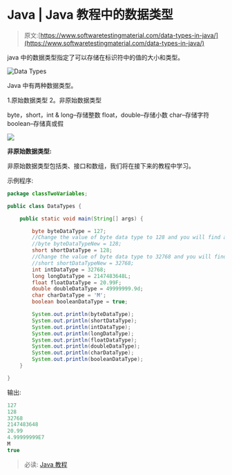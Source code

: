 # Java | Java 教程中的数据类型

> 原文:[https://www.softwaretestingmaterial.com/data-types-in-java/](https://www.softwaretestingmaterial.com/data-types-in-java/)

java 中的数据类型指定了可以存储在标识符中的值的大小和类型。

![Data Types](img/8b233532f607a0176e280d8bd6e006b8.png)

Java 中有两种数据类型。

1.原始数据类型
2。非原始数据类型

byte，short，int & long–存储整数
float，double–存储小数
char–存储字符
boolean–存储真或假

![](img/c10ae0112540bcc0114934fc7fd331a7.png)

**非原始数据类型:**

非原始数据类型包括类、接口和数组，我们将在接下来的教程中学习。

示例程序:

```java
package classTwoVariables;

public class DataTypes {

	public static void main(String[] args) {

		byte byteDataType = 127;
		//Change the value of byte data type to 128 and you will find an error. The range of byte is from -128 to 128
		//byte byteDataTypeNew = 128;
		short shortDataType = 128;
		//Change the value of byte data type to 32768 and you will find an error. The range of byte is from -32768 to 32767
		//short shortDataTypeNew = 32768;
		int intDataType = 32768;
		long longDataType = 2147483648L;
		float floatDataType = 20.99F;
		double doubleDataType = 49999999.9d;
		char charDataType = 'M';
		boolean booleanDataType = true;

		System.out.println(byteDataType);
		System.out.println(shortDataType);
		System.out.println(intDataType);
		System.out.println(longDataType);
		System.out.println(floatDataType);
		System.out.println(doubleDataType);
		System.out.println(charDataType);
		System.out.println(booleanDataType);
	}

}
```

输出:

```java
127
128
32768
2147483648
20.99
4.99999999E7
M
true
```

> 必读: [Java 教程](https://www.softwaretestingmaterial.com/java-tutorial/)